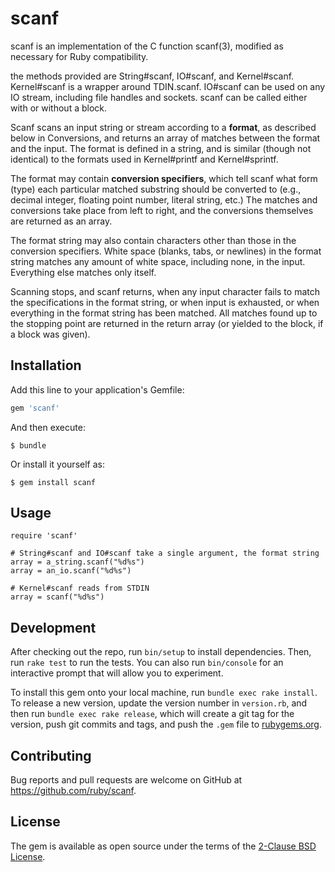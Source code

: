 # scanf

scanf is an implementation of the C function scanf(3), modified as necessary for Ruby compatibility.

the methods provided are String#scanf, IO#scanf, and Kernel#scanf. Kernel#scanf is a wrapper around TDIN.scanf.  IO#scanf can be used on any IO stream, including file handles and sockets. scanf can be called either with or without a block.

Scanf scans an input string or stream according to a <b>format</b>, as described below in Conversions, and returns an array of matches between the format and the input.  The format is defined in a string, and is similar (though not identical) to the formats used in Kernel#printf and Kernel#sprintf.

The format may contain <b>conversion specifiers</b>, which tell scanf what form (type) each particular matched substring should be converted to (e.g., decimal integer, floating point number, literal string,
etc.)  The matches and conversions take place from left to right, and the conversions themselves are returned as an array.

The format string may also contain characters other than those in the conversion specifiers.  White space (blanks, tabs, or newlines) in the format string matches any amount of white space, including none, in the input.  Everything else matches only itself.

Scanning stops, and scanf returns, when any input character fails to match the specifications in the format string, or when input is exhausted, or when everything in the format string has been
matched. All matches found up to the stopping point are returned in the return array (or yielded to the block, if a block was given).

## Installation

Add this line to your application's Gemfile:

```ruby
gem 'scanf'
```

And then execute:

    $ bundle

Or install it yourself as:

    $ gem install scanf

## Usage

```
require 'scanf'

# String#scanf and IO#scanf take a single argument, the format string
array = a_string.scanf("%d%s")
array = an_io.scanf("%d%s")

# Kernel#scanf reads from STDIN
array = scanf("%d%s")
```

## Development

After checking out the repo, run `bin/setup` to install dependencies. Then, run `rake test` to run the tests. You can also run `bin/console` for an interactive prompt that will allow you to experiment.

To install this gem onto your local machine, run `bundle exec rake install`. To release a new version, update the version number in `version.rb`, and then run `bundle exec rake release`, which will create a git tag for the version, push git commits and tags, and push the `.gem` file to [rubygems.org](https://rubygems.org).

## Contributing

Bug reports and pull requests are welcome on GitHub at https://github.com/ruby/scanf.

## License

The gem is available as open source under the terms of the [2-Clause BSD License](https://opensource.org/licenses/BSD-2-Clause).
